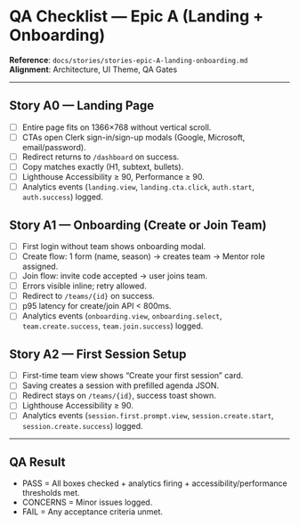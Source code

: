 # QA Checklist — Epic A (Landing + Onboarding)

**Reference**: `docs/stories/stories-epic-A-landing-onboarding.md`  
**Alignment**: Architecture, UI Theme, QA Gates

---

## Story A0 — Landing Page
- [ ] Entire page fits on 1366×768 without vertical scroll.  
- [ ] CTAs open Clerk sign-in/sign-up modals (Google, Microsoft, email/password).  
- [ ] Redirect returns to `/dashboard` on success.  
- [ ] Copy matches exactly (H1, subtext, bullets).  
- [ ] Lighthouse Accessibility ≥ 90, Performance ≥ 90.  
- [ ] Analytics events (`landing.view`, `landing.cta.click`, `auth.start`, `auth.success`) logged.

## Story A1 — Onboarding (Create or Join Team)
- [ ] First login without team shows onboarding modal.  
- [ ] Create flow: 1 form (name, season) → creates team → Mentor role assigned.  
- [ ] Join flow: invite code accepted → user joins team.  
- [ ] Errors visible inline; retry allowed.  
- [ ] Redirect to `/teams/{id}` on success.  
- [ ] p95 latency for create/join API < 800ms.  
- [ ] Analytics events (`onboarding.view`, `onboarding.select`, `team.create.success`, `team.join.success`) logged.

## Story A2 — First Session Setup
- [ ] First-time team view shows “Create your first session” card.  
- [ ] Saving creates a session with prefilled agenda JSON.  
- [ ] Redirect stays on `/teams/{id}`, success toast shown.  
- [ ] Lighthouse Accessibility ≥ 90.  
- [ ] Analytics events (`session.first.prompt.view`, `session.create.start`, `session.create.success`) logged.

---

## QA Result
- PASS = All boxes checked + analytics firing + accessibility/performance thresholds met.  
- CONCERNS = Minor issues logged.  
- FAIL = Any acceptance criteria unmet.
